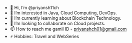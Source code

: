 - 👋 Hi, I’m @priyansh11ch
- 👀 I’m interested in Java, Cloud Computing, DevOps.
- 🌱 I’m currently learning about Blockchain Technology.
- 💞️ I’m looking to collaborate on Cloud projects.
- 📫 How to reach me gamil ID - priyanshch01@gmail.com
- ⚡ Hobbies: Travel and WebSeries
